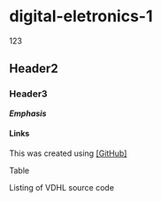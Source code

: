 # digital-eletronics-1

123

## Header2

### Header3


___Emphasis___


#### Links
This was created using [[GitHub]](https://github.com)

Table


Listing of VDHL source code
